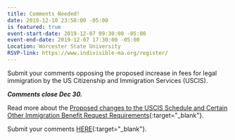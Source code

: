 ```yaml
---
title: Comments Needed!
date: 2019-12-10 23:58:00 -05:00
is featured: true
event-start-date: 2019-12-07 09:30:00 -05:00
event-end-date: 2019-12-07 17:30:00 -05:00
Location: Worcester State University
RSVP-link: https://www.indivisible-ma.org/register/
---
```


Submit your comments opposing the proposed increase in fees for legal immigration by the US Citizenship and Immigration Services (USCIS). 

***Comments close Dec 30.***

Read more about the [Proposed changes to the USCIS Schedule and Certain Other Immigration Benefit Request Requirements](https://cliniclegal.org/fee-schedule-changes){:target="_blank"}.

Submit your comments [HERE](https://www.federalregister.gov/documents/2019/12/09/2019-26521/us-citizenship-and-immigration-services-fee-schedule-and-changes-to-certain-other-immigration){:target="_blank"}.